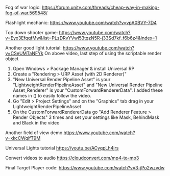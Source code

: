 Fog of war logic:
https://forum.unity.com/threads/cheap-way-in-making-fog-of-war.569548/

Flashlight mechanic:
https://www.youtube.com/watch?v=vpA0BVY-7D4

Top down shooter game:
https://www.youtube.com/watch?v=Eyx3EfqqfMw&list=PLzDRvYVwl53tqzN5R-j33Sd7kf_f6b6z4&index=1

Another good light tutorial:
https://www.youtube.com/watch?v=CSeUMTaNFYk
On above video, last step of using the scriptable render object
1) Open Windows > Package Manager & install Universal RP
2) Create a "Rendering > URP Asset (with 2D Renderer)"
3) "New Universal Render Pipeline Asset" is your "LightweightRenderPipelineAsset" and "New Universal Render Pipeline Asset_Renderer" is your "CustomForwardRendererData". I added these names in () to easily follow the video.
4) Go "Edit > Project Settings" and on the "Graphics" tab drag in your LightweightRenderPipelineAsset
5) On the CustomForwardRendererData go "Add Renderer Feature > Render Objects" 3 times and set your settings like Mask, BehindMask and Black in the video 

Another field of view demo
https://www.youtube.com/watch?v=xkcCWqifT9M

Universal Lights tutorial
https://youtu.be/ACyqpLh4jrs

Convert videos to audio
https://cloudconvert.com/mp4-to-mp3

Final Target Player code:
https://www.youtube.com/watch?v=3-jPo2wzvdw